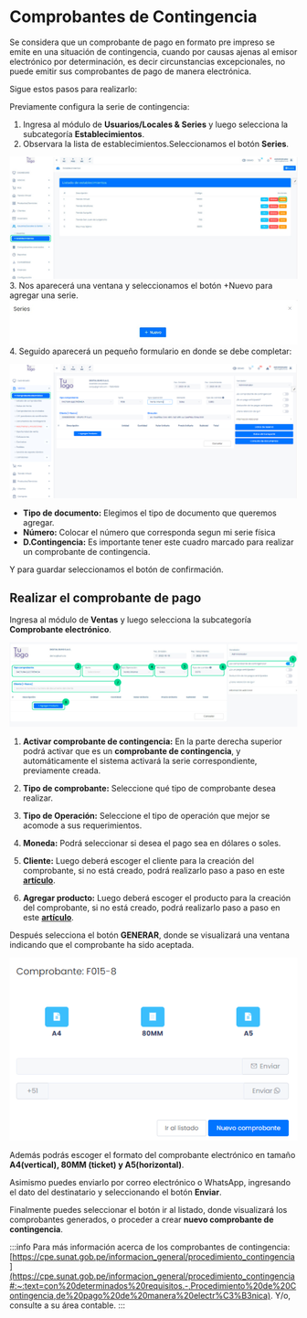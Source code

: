 # Comprobantes de Contingencia

Se considera que un comprobante de pago en formato pre impreso se emite en una situación de contingencia, cuando por causas ajenas al emisor electrónico por determinación, es decir circunstancias excepcionales, no puede emitir sus comprobantes de pago de manera electrónica.

Sigue estos pasos para realizarlo:

Previamente configura la serie de contingencia:

1. Ingresa al módulo de **Usuarios/Locales & Series** y luego selecciona la subcategoría **Establecimientos**.
2. Observara la lista de establecimientos.Seleccionamos el botón **Series**.

![Alt text](img/documento-de-contingencia-2.jpg)
3. Nos aparecerá una ventana y seleccionamos el botón +Nuevo para agregar una serie.
![Alt text](img/documento_de_contingencia_3.jpg)
4. Seguido aparecerá un pequeño formulario en donde se debe completar:

![Alt text](img/Tipodeoperacin4.jpg)

- **Tipo de documento:** Elegimos el tipo de documento que queremos agregar.
- **Número:** Colocar el número que corresponda segun mi serie física
- **D.Contingencia:** Es importante tener este cuadro marcado para realizar un comprobante de contingencia.

Y para guardar seleccionamos el botón de confirmación.

## Realizar el comprobante de pago

Ingresa al módulo de **Ventas** y luego selecciona la subcategoría **Comprobante electrónico**.

![Alt text](img/documento-de-contigencia-3.jpg)

1. **Activar comprobante de contingencia:** En la parte derecha superior podrá activar que es un **comprobante de contingencia**, y automáticamente el sistema activará la serie correspondiente, previamente creada.

2. **Tipo de comprobante:** Seleccione qué tipo de comprobante desea realizar.

3. **Tipo de Operación:** Seleccione el tipo de operación que mejor se acomode a sus requerimientos.

4. **Moneda:** Podrá seleccionar si desea el pago sea en dólares o soles.

5. **Cliente:** Luego deberá escoger el cliente para la creación del comprobante, si no está creado, podrá realizarlo paso a paso en este **[artículo](https://fastura.github.io/documentacion/ventas/Emitir-comprobantes-Facturas-y-Boletas)**.

6. **Agregar producto:** Luego deberá escoger el producto para la creación del comprobante, si no está creado, podrá realizarlo paso a paso en este **[artículo](https://fastura.github.io/documentacion/ventas/Emitir-comprobantes-Facturas-y-Boletas)**.

Después selecciona el botón **GENERAR**, donde se visualizará una ventana indicando que el comprobante ha sido aceptada.

![Alt text](img/descarga.jpg)

Además podrás escoger el formato del comprobante electrónico en tamaño **A4(vertical), 80MM (ticket) y A5(horizontal)**.

Asimismo puedes enviarlo por correo electrónico o WhatsApp, ingresando el dato del destinatario y seleccionando el botón **Enviar**.

Finalmente puedes seleccionar el botón  ir al listado, donde visualizará los comprobantes generados,  o proceder a crear **nuevo comprobante de contingencia**.

:::info
Para más información acerca de los comprobantes de contingencia: [https://cpe.sunat.gob.pe/informacion_general/procedimiento_contingencia](https://cpe.sunat.gob.pe/informacion_general/procedimiento_contingencia#:~:text=con%20determinados%20requisitos.-,Procedimiento%20de%20Contingencia,de%20pago%20de%20manera%20electr%C3%B3nica). Y/o, consulte a su área contable.
:::
